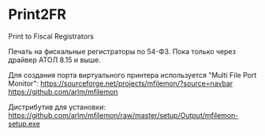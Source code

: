 # Print2FR
Print to Fiscal Registrators

Печать на фискальные регистраторы по 54-ФЗ.
Пока только через драйвер АТОЛ 8.15 и выше.

Для создания порта виртуального принтера используется "Multi File Port Monitor":
 https://sourceforge.net/projects/mfilemon/?source=navbar
 https://github.com/arlm/mfilemon

Дистрибутив для установки:
 https://github.com/arlm/mfilemon/raw/master/setup/Output/mfilemon-setup.exe


